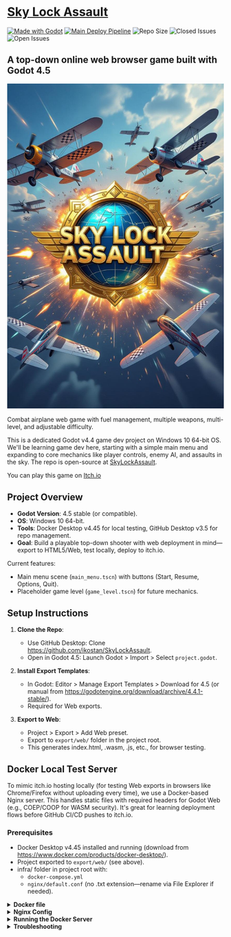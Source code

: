 # [Sky Lock Assault](https://ikostan.itch.io/sky-lock-assault)

<!-- markdownlint-disable line-length -->
[![Made with Godot](https://img.shields.io/badge/Made%20with-Godot-478CBF?style=flat&logo=godot%20engine&logoColor=white)](https://godotengine.org)
[![Main Deploy Pipeline](https://github.com/ikostan/SkyLockAssault/actions/workflows/lint_test_deploy.yml/badge.svg)](https://github.com/ikostan/SkyLockAssault/actions/workflows/lint_test_deploy.yml)
![Repo Size](https://img.shields.io/github/repo-size/ikostan/SkyLockAssault)
![Closed Issues](https://img.shields.io/github/issues-closed/ikostan/SkyLockAssault?%2FSkyLockAssault?style=flat-square&label=Issues&color=green)
![Open Issues](https://img.shields.io/github/issues/ikostan/SkyLockAssault?style=flat-square&label=Issues&color=red)
<!-- markdownlint-enable line-length -->

## A top-down online web browser game built with Godot 4.5

![Sky Lock Assault](https://github.com/ikostan/SkyLockAssault/blob/main/img/main_menu_2.png)

Combat airplane web game with fuel management, multiple weapons, multi-level,
and adjustable difficulty.

This is a dedicated Godot v4.4 game dev project on Windows 10 64-bit OS.
We'll be learning game dev here, starting with a simple main menu and expanding
to core mechanics like player controls, enemy AI, and assaults in the sky.
The repo is open-source at [SkyLockAssault](https://github.com/ikostan/SkyLockAssault).

You can play this game on [Itch.io](https://ikostan.itch.io/sky-lock-assault)

## Project Overview

- **Godot Version**: 4.5 stable (or compatible).
- **OS**: Windows 10 64-bit.
- **Tools**: Docker Desktop v4.45 for local testing, GitHub Desktop v3.5
  for repo management.
- **Goal**: Build a playable top-down shooter with web deployment in mind—export
  to HTML5/Web, test locally, deploy to itch.io.

Current features:

- Main menu scene (`main_menu.tscn`) with buttons (Start, Resume, Options, Quit).
- Placeholder game level (`game_level.tscn`) for future mechanics.

## Setup Instructions

1. **Clone the Repo**:
   - Use GitHub Desktop: Clone https://github.com/ikostan/SkyLockAssault.
   - Open in Godot 4.5: Launch Godot > Import > Select `project.godot`.

2. **Install Export Templates**:
   - In Godot: Editor > Manage Export Templates > Download for 4.5
     (or manual from https://godotengine.org/download/archive/4.4.1-stable/).
   - Required for Web exports.

3. **Export to Web**:
   - Project > Export > Add Web preset.
   - Export to `export/web/` folder in the project root.
   - This generates index.html, .wasm, .js, etc., for browser testing.

## Docker Local Test Server

To mimic itch.io hosting locally (for testing Web exports in browsers like Chrome/Firefox
without uploading every time), we use a Docker-based Nginx server. This handles static
files with required headers for Godot Web (e.g., COEP/COOP for WASM security). It's
great for learning deployment flows before GitHub CI/CD pushes to itch.io.

### Prerequisites

- Docker Desktop v4.45 installed and running
  (download from https://www.docker.com/products/docker-desktop/).
- Project exported to `export/web/` (see above).
- infra/ folder in project root with:
  - `docker-compose.yml`
  - `nginx/default.conf` (no .txt extension—rename via File Explorer if needed).

<!-- markdownlint-disable MD033 -->
<details>
  <summary><b>Docker file</b></summary>

Paste this into `infra/docker-compose.yml` (use 2 spaces for indentation, no tabs):

<!-- markdownlint-disable line-length -->

```yaml
services:
  godot_web_server:
	image: nginx:latest
	container_name: sky_lock_assault_server
	ports:
	  - "9090:80"  # Local port 9090 to container 80; change if conflicted (e.g., to 8080:80)
	restart: unless-stopped
	volumes:
	  - ../export/web:/usr/share/nginx/html:ro  # Mount your Web export folder read-only
	  - ./nginx:/etc/nginx/conf.d  # Mount custom Nginx config folder
```
</details>

<details>
  <summary><b>Nginx Config</b></summary>

Paste this into `infra/nginx/default.conf`(rename from .txt via File Explorer if Godot adds it):

```nginx
server {
	listen 80;
	server_name localhost;

	add_header Cross-Origin-Embedder-Policy 'require-corp';
	add_header Cross-Origin-Opener-Policy 'same-origin';

	location / {
		root /usr/share/nginx/html;
		index index.html index.htm;
		try_files $uri $uri/ =404;

		types {
			application/wasm wasm;
			text/html html;
			application/javascript js;
			text/css css;
		}
	}
}
```
</details>
<!-- markdownlint-enable line-length -->
<details>
  <summary><b>Running the Docker Server</b></summary>

1. Open PowerShell or cmd as admin (search "PowerShell", right-click > Run as administrator).
2. Navigate to infra folder:

   ```bash
   cd C:\Users\super\Documents\GitHub\SkyLockAssault\infra
   ```
3. Start the container (detached mode):
   ```bash
   docker compose up -d
   ```
   - First run pulls Nginx (may take a minute).
   - Check status: `docker ps` (should show sky_lock_assault_server running).
4. Test in browser: http://localhost:9090
   - Your game menu should load. Click Start to test game_level (even if placeholder).
   - Use browser dev tools (F12) to check console for errors (e.g., WASM loading).
5. Stop the container:
   ```bash
   docker compose down
   ```
6. Restart after changes (e.g., new export):
   ```bash
   docker compose restart
   ```
7. View logs for debugging:
   ```bash
   docker logs sky_lock_assault_server
   ```
   - Look for no errors like "default.conf not found."
</details>
<details>
  <summary><b>Troubleshooting</b></summary>

- **Empty compose file error**: Check indentation in docker-compose.yml—use spaces,
  not tabs. Recreate file if corrupted.
- **Config not found in logs**: Ensure default.conf (no .txt) is in infra/nginx/.
  Restart Docker Desktop if mounts fail.
- **Port conflict**: Change ports line to e.g., "8080:80" if 9090 is used.
- **No game loads**: Confirm export/web/ has files (re-export). Test manually with
  Python:
  ```bash
  python -m http.server 8000 --directory export/web
  ```
- browse http://localhost:8000.
- **WASM errors in browser**: Headers in config fix most—inspect network tab.
- **Docker not starting**: Ensure Docker Desktop is running (tray icon green).
  Restart PC if issues.

This Docker setup promotes good habits for learning web game deployment—test locally,
then automate with GitHub Actions for itch.io.
</details>
<!-- markdownlint-enable MD033 -->
